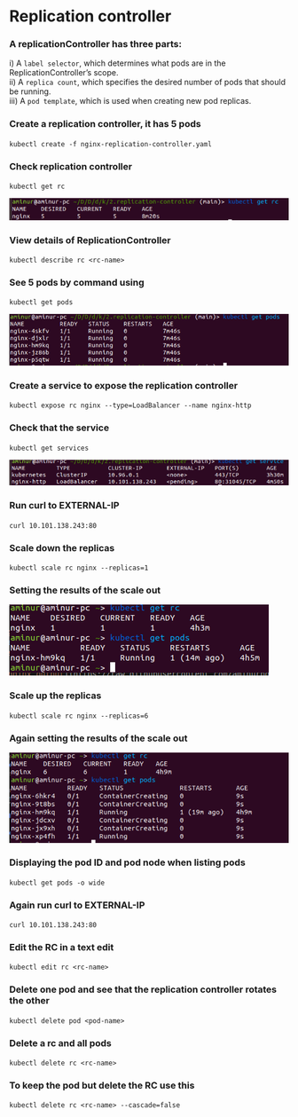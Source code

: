 # Replication controller

### A replicationController has three parts:
i) A `label selector`, which determines what pods are in the ReplicationController’s scope.<br>
ii) A `replica count`, which specifies the desired number of pods that should be running.<br>
iii) A `pod template`, which is used when creating new pod replicas.

### Create a replication controller, it has 5 pods
`kubectl create -f nginx-replication-controller.yaml`
### Check replication controller
`kubectl get rc`

![kubectl get rc output](https://raw.githubusercontent.com/aminurbd932/devops-notes/main/kubernates/03.replication-controller/images/rc-5-pods.png)

### View details of ReplicationController
`kubectl describe rc <rc-name>`

### See 5 pods by command using
`kubectl get pods`

![kubectl get pods output](https://raw.githubusercontent.com/aminurbd932/devops-notes/main/kubernates/03.replication-controller/images/pods-5.png)

### Create a service to expose the replication controller
`kubectl expose rc nginx --type=LoadBalancer --name nginx-http`
### Check that the service
`kubectl get services`

![kubectl expose rc nginx output](https://raw.githubusercontent.com/aminurbd932/devops-notes/main/kubernates/03.replication-controller/images/service-from-rc.png)

### Run curl to EXTERNAL-IP
`curl 10.101.138.243:80`
### Scale down the replicas
`kubectl scale rc nginx --replicas=1`
### Setting the results of the scale out

![replica scal down output](https://raw.githubusercontent.com/aminurbd932/devops-notes/main/kubernates/03.replication-controller/images/scale-down-replica.png)

### Scale up the replicas
`kubectl scale rc nginx --replicas=6`
### Again setting the results of the scale out

![replica scal up output](https://raw.githubusercontent.com/aminurbd932/devops-notes/main/kubernates/03.replication-controller/images/scale-up-replica.png)

### Displaying the pod ID and pod node when listing pods
`kubectl get pods -o wide`
### Again run curl to EXTERNAL-IP
`curl 10.101.138.243:80`
### Edit the RC in a text edit
`kubectl edit rc <rc-name>`
### Delete one pod and see that the replication controller rotates the other
`kubectl delete pod <pod-name>`
### Delete a rc and all pods
`kubectl delete rc <rc-name>`
### To keep the pod but delete the RC use this
`kubectl delete rc <rc-name> --cascade=false`